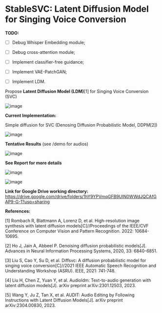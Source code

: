 # StableSVC: Latent Diffusion Model for Singing Voice Conversion

**TODO:**

- [ ]  Debug Whisper Embedding module;
- [ ]  Debug cross-attention module;
- [ ]  Implement classifier-free guidance;
- [ ]  Implement VAE-PatchGAN;
- [ ]  Implement LDM.
  
  

Propose **Latent Diffusion Model (LDM)**[1] for Singing Voice Conversion (SVC)

![image](https://github.com/SLPcourse/MDS6002-222041038-JiahaoChen/blob/main/StableSVC.jpg)

**Current Implementation:**

Simple diffusion for SVC (Denosing Diffusion Probabilistic Model, DDPM[2])

![image](https://github.com/SLPcourse/MDS6002-222041038-JiahaoChen/blob/main/simple_diffusion.jpg)

**Tentative Results** (see /demo for audios)

![image](https://github.com/SLPcourse/MDS6002-222041038-JiahaoChen/blob/main/denoising_process.jpg)

**See Report for more details**

![image](https://github.com/SLPcourse/MDS6002-222041038-JiahaoChen/blob/main/poster_1.jpg)

![image](https://github.com/SLPcourse/MDS6002-222041038-JiahaoChen/blob/main/poster_2.jpg)

**Link for Google Drive working directory:**
https://drive.google.com/drive/folders/1hY9YPVmqGFB9UIN0WWdJQCAfGAP9-G-1?usp=sharing

**References:**

[1] Rombach R, Blattmann A, Lorenz D, et al. High-resolution image synthesis with latent diffusion models[C]//Proceedings of the IEEE/CVF Conference on Computer Vision and Pattern Recognition. 2022: 10684-10695.

[2] Ho J, Jain A, Abbeel P. Denoising diffusion probabilistic models[J]. Advances in Neural Information Processing Systems, 2020, 33: 6840-6851.

[3] Liu S, Cao Y, Su D, et al. Diffsvc: A diffusion probabilistic model for singing voice conversion[C]//2021 IEEE Automatic Speech Recognition and Understanding Workshop (ASRU). IEEE, 2021: 741-748.

[4] Liu H, Chen Z, Yuan Y, et al. Audioldm: Text-to-audio generation with latent diffusion models[J]. arXiv preprint arXiv:2301.12503, 2023.

[5] Wang Y, Ju Z, Tan X, et al. AUDIT: Audio Editing by Following Instructions with Latent Diffusion Models[J]. arXiv preprint arXiv:2304.00830, 2023.
